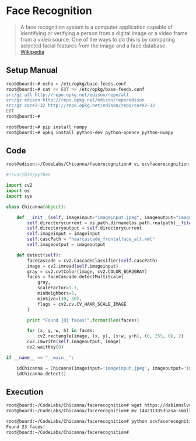 # Face Recognition

> A face recognition system is a computer application capable of identifying or verifying a person from a digital image or a video frame from a video source. One of the ways to do this is by comparing selected facial features from the image and a face database. [Wikipedia](https://en.wikipedia.org/wiki/Facial_recognition_system)

## Setup Manual

```sh
root@board:~# echo > /etc/opkg/base-feeds.conf
root@board:~# cat << EOT >> /etc/opkg/base-feeds.conf
src/gz all http://repo.opkg.net/edison/repo/all
src/gz edison http://repo.opkg.net/edison/repo/edison
src/gz core2-32 http://repo.opkg.net/edison/repo/core2-32
EOT
root@board:~# 
```

```sh
root@board:~# pip install numpy
root@board:~# opkg install python-dev python-opencv python-numpy
```

## Code

```sh
root@edison:~/CodeLabs/Chicanna/facerecognition# vi ocvfacerecognition.py
```

```python
#!/usr/bin/python

import cv2
import os
import sys

class Chicanna(object):

    def __init__(self, imageinput="imageinput.jpeg", imageoutput="imageoutput.jpeg"):
        self.directorycurrent = os.path.dirname(os.path.realpath(__file__))
        self.directoryoutput = self.directorycurrent
        self.imageinput = imageinput
        self.cascPath = "haarcascade_frontalface_alt.xml"
        self.imageoutput = imageoutput

    def detect(self):
        faceCascade = cv2.CascadeClassifier(self.cascPath)
        image = cv2.imread(self.imageinput)
        gray = cv2.cvtColor(image, cv2.COLOR_BGR2GRAY)
        faces = faceCascade.detectMultiScale(
            gray,
            scaleFactor=1.1,
            minNeighbors=5,
            minSize=(30, 30),
            flags = cv2.cv.CV_HAAR_SCALE_IMAGE
        )

        print "Found {0} faces!".format(len(faces))

        for (x, y, w, h) in faces:
            cv2.rectangle(image, (x, y), (x+w, y+h), (0, 255, 0), 2)
        cv2.imwrite(self.imageoutput, image)
        cv2.waitKey(0)

if __name__ == "__main__":

    idChicanna = Chicanna(imageinput='imageinput.jpeg', imageoutput='imageoutput.jpeg')
    idChicanna.detect()
```

## Execution

```sh
root@board:~/CodeLabs/Chicanna/facerecognition# wget https://dab1nmslvvntp.cloudfront.net/wp-content/uploads/2015/09/1442313353nasa-small.jpg
root@board:~/CodeLabs/Chicanna/facerecognition# mv 1442313353nasa-small.jpg imageinput.jpeg
```

```sh
root@board:~/CodeLabs/Chicanna/facerecognition# python ocvfacerecognition.py 
Found 23 faces!
root@board:~/CodeLabs/Chicanna/facerecognition# 
```